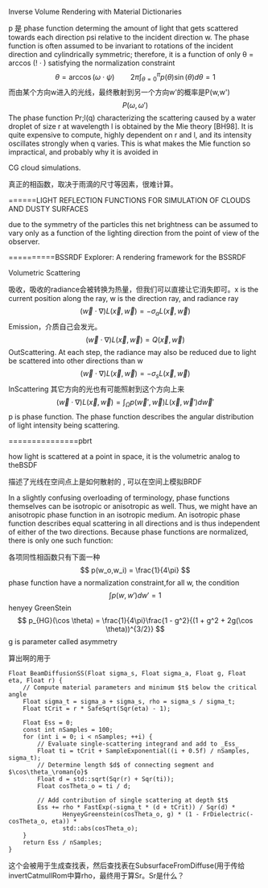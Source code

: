 Inverse Volume Rendering with Material Dictionaries  

p 是 phase function determing the amount of light that gets scattered towards each direction psi relative to the incident direction w. The phase function is often assumed to be invariant to rotations of the incident direction and cylindrically symmetric; therefore, it is a function of only θ = arccos (! · ) satisfying the normalization constraint  
$$
\theta = \arccos(\omega \cdot \psi) \qquad 2\pi \int_{\theta=0}^{\pi}p(\theta)\sin(\theta) d\theta = 1
$$
而由某个方向w进入的光线，最终散射到另一个方向w'的概率是P(w,w')
$$
P(\omega,\omega')
$$
The phase function Pr;l(q) characterizing the scattering
caused by a water droplet of size r at wavelength l is obtained by the Mie theory [BH98]. It is quite expensive to  compute, highly dependent on r and l, and its intensity oscillates strongly when q varies. This is what makes the Mie
function so impractical, and probably why it is avoided in

CG cloud simulations.

真正的相函数，取决于雨滴的尺寸等因素，很难计算。

======LIGHT REFLECTION FUNCTIONS FOR SIMULATION OF CLOUDS AND DUSTY SURFACES  

due to the symmetry of the particles this net brightness can be assumed to vary only as a function of the lighting direction from the point of view of the observer.   

==========BSSRDF Explorer: A rendering framework for the BSSRDF  

Volumetric Scattering  

吸收，吸收的radiance会被转换为热量，但我们可以直接让它消失即可。x is the current position along the ray, w is the direction ray, and radiance ray
$$
(\vec w \cdot \nabla)L(\vec x,\vec w) = -\sigma_a L(\vec x,\vec w)
$$
Emission，介质自己会发光。
$$
(\vec w \cdot \nabla)L(\vec x,\vec w) = Q(\vec x,\vec w)
$$
OutScattering. At each step, the radiance may also be reduced due to light be scattered into other directions than w
$$
(\vec w \cdot \nabla)L(\vec x,\vec w) = -\sigma_s L(\vec x,\vec w)
$$
InScattering 其它方向的光也有可能照射到这个方向上来
$$
(\vec w \cdot \nabla)L(\vec x,\vec w) = \int_{\Omega}p(\vec w',\vec w)L(\vec x,\vec w')d\vec w'
$$
p is phase function. The phase function describes the angular distribution of light intensity being scattering.

===============pbrt

how light is scattered at a point in space, it is the volumetric analog to theBSDF  

描述了光线在空间点上是如何散射的  , 可以在空间上模拟BRDF

In a slightly confusing overloading of terminology, phase functions themselves can be
isotropic or anisotropic as well. Thus, we might have an anisotropic phase function in an
isotropic medium. An isotropic phase function describes equal scattering in all directions
and is thus independent of either of the two directions. Because phase functions are
normalized, there is only one such function:  

各项同性相函数只有下面一种
$$
p(w_o,w_i) = \frac{1}{4\pi}
$$
phase function have a normalization constraint,for all w, the condition
$$
\int p(w,w')dw' = 1
$$
henyey GreenStein
$$
p_{HG}(\cos \theta) = \frac{1}{4\pi}\frac{1 - g^2}{(1 + g^2 + 2g(\cos \theta))^{3/2}}
$$
g is parameter called asymmetry

算出啊的用于

```
Float BeamDiffusionSS(Float sigma_s, Float sigma_a, Float g, Float eta, Float r) {
    // Compute material parameters and minimum $t$ below the critical angle
    Float sigma_t = sigma_a + sigma_s, rho = sigma_s / sigma_t;
    Float tCrit = r * SafeSqrt(Sqr(eta) - 1);

    Float Ess = 0;
    const int nSamples = 100;
    for (int i = 0; i < nSamples; ++i) {
        // Evaluate single-scattering integrand and add to _Ess_
        Float ti = tCrit + SampleExponential((i + 0.5f) / nSamples, sigma_t);
        // Determine length $d$ of connecting segment and $\cos\theta_\roman{o}$
        Float d = std::sqrt(Sqr(r) + Sqr(ti));
        Float cosTheta_o = ti / d;

        // Add contribution of single scattering at depth $t$
        Ess += rho * FastExp(-sigma_t * (d + tCrit)) / Sqr(d) *
               HenyeyGreenstein(cosTheta_o, g) * (1 - FrDielectric(-cosTheta_o, eta)) *
               std::abs(cosTheta_o);
    }
    return Ess / nSamples;
}

```

这个会被用于生成查找表，然后查找表在SubsurfaceFromDiffuse(用于传给invertCatmullRom中算rho，最终用于算Sr。Sr是什么？

